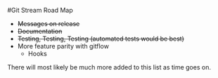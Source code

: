 #Git Stream Road Map

- ~~Messages on release~~
- ~~Documentation~~
- ~~Testing, Testing, Testing (automated tests would be best)~~
- More feature parity with gitflow
    - Hooks

There will most likely be much more added to this list as time goes on.
